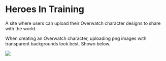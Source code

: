 # Heroes In Training

A site where users can upload their Overwatch character designs to share with the world.

When creating an Overwatch character, uploading png images with transparent backgrounds look best. Shown below.

<img src="../">
